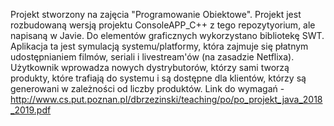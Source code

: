 Projekt stworzony na zajęcia "Programowanie Obiektowe".
Projekt jest rozbudowaną wersją projektu ConsoleAPP_C++ z tego repozytyorium, ale napisaną w Javie. Do elementów graficznych wykorzystano bibliotekę SWT.
Aplikacja ta jest symulacją systemu/platformy, która zajmuje się płatnym udostępnianiem filmów, seriali i livestream'ów (na zasadzie Netflixa).
Użytkownik wprowadza nowych dystrybutorów, którzy sami tworzą produkty, które trafiają do systemu i są dostępne dla klientów, którzy są generowani w zależności od liczby produktów.
Link do wymagań - http://www.cs.put.poznan.pl/dbrzezinski/teaching/po/po_projekt_java_2018_2019.pdf
